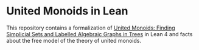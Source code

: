# United Monoids in Lean

This repository contains a formalization of
[United Monoids: Finding Simplicial Sets and Labelled Algebraic Graphs in Trees](https://arxiv.org/abs/2202.09230) in Lean 4 and facts about the free model
of the theory of united monoids.

